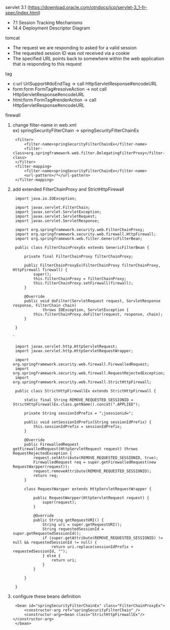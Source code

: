 
servlet 3.1 (https://download.oracle.com/otndocs/jcp/servlet-3_1-fr-spec/index.html)
* 7.1 Session Tracking Mechanisms
* 14.4 Deployment Descriptor Diagram


tomcat
* The request we are responding to asked for a valid session
* The requested session ID was not received via a cookie
* The specified URL points back to somewhere within the web application that is responding to this request

tag
* c:url  UrlSupport#doEndTag -> call HttpServletResponse#encodeURL
* form:form  FormTag#resolveAction -> not call HttpServletResponse#encodeURL
* html:form  FormTag#renderAction -> call HttpServletResponse#encodeURL

firewall

1. change filter-name in web.xml    
ex) springSecurityFilterChain -> springSecurityFilterChainEx

        <filter>
            <filter-name>springSecurityFilterChainEx</filter-name>
            <filter-class>org.springframework.web.filter.DelegatingFilterProxy</filter-class>
        </filter>
        <filter-mapping>
            <filter-name>springSecurityFilterChainEx</filter-name>
            <url-pattern>/*</url-pattern>
        </filter-mapping>

1. add extended FilterChainProxy and StrictHttpFirewall    

        import java.io.IOException;
        
        import javax.servlet.FilterChain;
        import javax.servlet.ServletException;
        import javax.servlet.ServletRequest;
        import javax.servlet.ServletResponse;
        
        import org.springframework.security.web.FilterChainProxy;
        import org.springframework.security.web.firewall.HttpFirewall;
        import org.springframework.web.filter.GenericFilterBean;
        
        public class FilterChainProxyEx extends GenericFilterBean {
        
            private final FilterChainProxy filterChainProxy;
        
            public FilterChainProxyEx(FilterChainProxy filterChainProxy, HttpFirewall firewall) {
                super();
                this.filterChainProxy = filterChainProxy;
                this.filterChainProxy.setFirewall(firewall);
            }
        
            @Override
            public void doFilter(ServletRequest request, ServletResponse response, FilterChain chain)
                    throws IOException, ServletException {
                this.filterChainProxy.doFilter(request, response, chain);
            }
        
        }
    `
    
        import javax.servlet.http.HttpServletRequest;
        import javax.servlet.http.HttpServletRequestWrapper;
        
        import org.springframework.security.web.firewall.FirewalledRequest;
        import org.springframework.security.web.firewall.RequestRejectedException;
        import org.springframework.security.web.firewall.StrictHttpFirewall;
        
        public class StrictHttpFirewallEx extends StrictHttpFirewall {
        
            static final String REMOVE_REQUESTED_SESSIONID = StrictHttpFirewallEx.class.getName().concat(".APPLIED");
        
            private String sessionIdPrefix = ";jsessionid=";
        
            public void setSessionIdPrefix(String sessionIdPrefix) {
                this.sessionIdPrefix = sessionIdPrefix;
            }
        
            @Override
            public FirewalledRequest getFirewalledRequest(HttpServletRequest request) throws RequestRejectedException {
                request.setAttribute(REMOVE_REQUESTED_SESSIONID, true);
                FirewalledRequest req = super.getFirewalledRequest(new RequestWarpper(request));
                request.removeAttribute(REMOVE_REQUESTED_SESSIONID);
                return req;
            }
        
            class RequestWarpper extends HttpServletRequestWrapper {
        
                public RequestWarpper(HttpServletRequest request) {
                    super(request);
                }
        
                @Override
                public String getRequestURI() {
                    String uri = super.getRequestURI();
                    String requestedSessionId = super.getRequestedSessionId();
                    if (super.getAttribute(REMOVE_REQUESTED_SESSIONID) != null && requestedSessionId != null) {
                        return uri.replace(sessionIdPrefix + requestedSessionId, "");
                    } else {
                        return uri;
                    }
                }
        
            }
        
        }


1. configure these beans definition

        <bean id="springSecurityFilterChainEx" class="FilterChainProxyEx">
            <constructor-arg ref="springSecurityFilterChain" />
            <constructor-arg><bean class="StrictHttpFirewallEx"/></constructor-arg>
        </bean>


